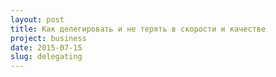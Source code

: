 ```yaml
---
layout: post
title: Как делегировать и не терять в скорости и качестве
project: business
date: 2015-07-15
slug: delegating
---
```


